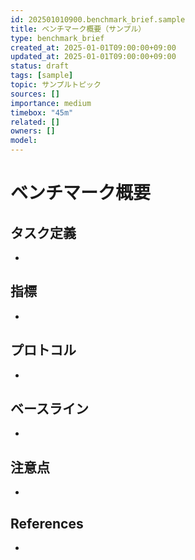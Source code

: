 ```yaml
---
id: 202501010900.benchmark_brief.sample
title: ベンチマーク概要（サンプル）
type: benchmark_brief
created_at: 2025-01-01T09:00:00+09:00
updated_at: 2025-01-01T09:00:00+09:00
status: draft
tags: [sample]
topic: サンプルトピック
sources: []
importance: medium
timebox: "45m"
related: []
owners: []
model: 
---
```


# ベンチマーク概要

## タスク定義
- 

## 指標
- 

## プロトコル
- 

## ベースライン
- 

## 注意点
- 

## References
- 

